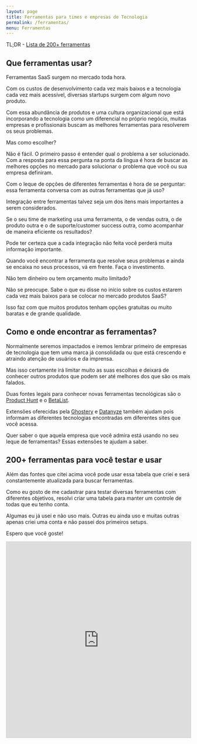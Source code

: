 ```yaml
---
layout: page
title: Ferramentas para times e empresas de Tecnologia
permalink: /ferramentas/
menu: Ferramentas
---
```


TL;DR - [Lista de 200+ ferramentas](#ferramentas)

## Que ferramentas usar?

Ferramentas SaaS surgem no mercado toda hora.

Com os custos de desenvolvimento cada vez mais baixos e a tecnologia cada vez mais acessível, diversas startups surgem com algum novo produto.

Com essa abundância de produtos e uma cultura organizacional que está incorporando a tecnologia como um diferencial no próprio negócio, muitas empresas e profissionais buscam as melhores ferramentas para resolverem os seus problemas.

Mas como escolher?

Não é fácil. O primeiro passo é entender qual o problema a ser solucionado. Com a resposta para essa pergunta na ponta da língua é hora de buscar as melhores opções no mercado para solucionar o problema que você ou sua empresa definiram.

Com o leque de opções de diferentes ferramentas é hora de se perguntar: essa ferramenta conversa com as outras ferramentas que já uso?

Integração entre ferramentas talvez seja um dos itens mais importantes a serem considerados.

Se o seu time de marketing usa uma ferramenta, o de vendas outra, o de produto outra e o de suporte/customer success outra, como acompanhar de maneira eficiente os resultados?

Pode ter certeza que a cada integração não feita você perderá muita informação importante.

Quando você encontrar a ferramenta que resolve seus problemas e ainda se encaixa no seus processos, vá em frente. Faça o investimento.

Não tem dinheiro ou tem orçamento muito limitado?

Não se preocupe. Sabe o que eu disse no início sobre os custos estarem cada vez mais baixos para se colocar no mercado produtos SaaS?

Isso faz com que muitos produtos tenham opções gratuitas ou muito baratas e de grande qualidade.

## Como e onde encontrar as ferramentas?

Normalmente seremos impactados e iremos lembrar primeiro de empresas de tecnologia que tem uma marca já consolidada ou que está crescendo e atraindo atenção de usuários e da imprensa.

Mas isso certamente irá limitar muito as suas escolhas e deixará de conhecer outros produtos que podem ser até melhores dos que são os mais falados.

Duas fontes legais para conhecer novas ferramentas tecnológicas são o [Product Hunt](https://www.producthunt.com/) e o [BetaList](https://betalist.com/).

Extensões oferecidas pela [Ghostery](https://www.ghostery.com/) e [Datanyze](https://www.datanyze.com/) também ajudam pois informam as diferentes tecnologias encontradas em diferentes sites que você acessa.

Quer saber o que aquela empresa que você admira está usando no seu leque de ferramentas? Essas extensões te ajudam a saber.

## 200+ ferramentas para você testar e usar

Além das fontes que citei acima você pode usar essa tabela que criei e será constantemente atualizada para buscar ferramentas.

Como eu gosto de me cadastrar para testar diversas ferramentas com diferentes objetivos, resolvi criar uma tabela para manter um controle de todas que eu tenho conta.

Algumas eu já usei e não uso mais. Outras eu ainda uso e muitas outras apenas criei uma conta e não passei dos primeiros setups.

Espero que você goste!

<iframe id="ferramentas" class="airtable-embed" src="https://airtable.com/embed/shrWI3Yz5suM1vAJS?backgroundColor=pink&viewControls=on" frameborder="0" onmousewheel="" width="100%" height="533" style="background: transparent; border: 1px solid #ccc;"></iframe>